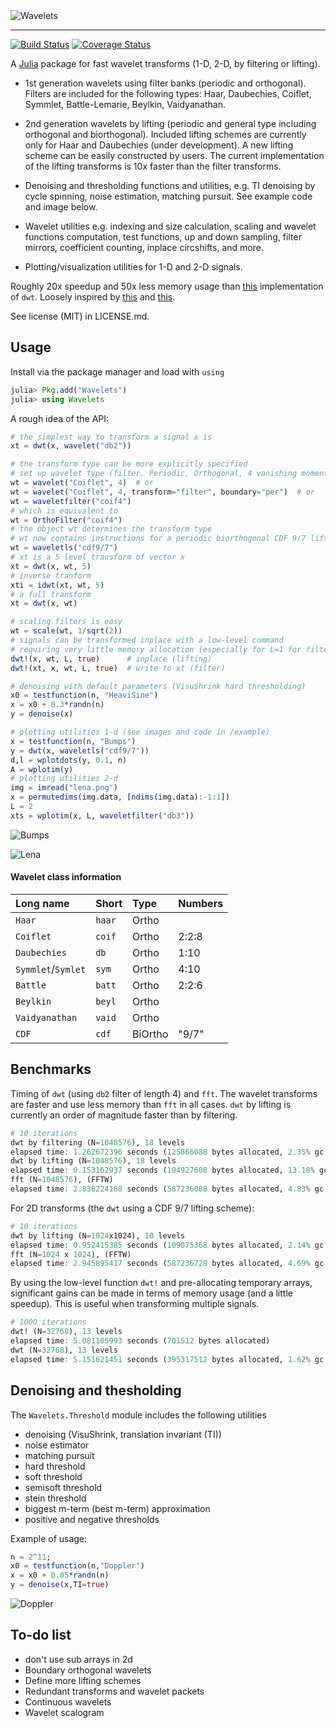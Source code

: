 <img src="wavelets.png" alt="Wavelets">

---------

[![Build Status](https://travis-ci.org/JuliaDSP/Wavelets.jl.svg?branch=master)](https://travis-ci.org/JuliaDSP/Wavelets.jl)
[![Coverage Status](https://coveralls.io/repos/JuliaDSP/Wavelets.jl/badge.png?branch=master)](https://coveralls.io/r/JuliaDSP/Wavelets.jl?branch=master)

A [Julia](https://github.com/JuliaLang/julia) package for fast wavelet transforms (1-D, 2-D, by filtering or lifting).

* 1st generation wavelets using filter banks (periodic and orthogonal). Filters are included for the following types: Haar, Daubechies, Coiflet, Symmlet, Battle-Lemarie, Beylkin, Vaidyanathan.

* 2nd generation wavelets by lifting (periodic and general type including orthogonal and biorthogonal). Included lifting schemes are currently only for Haar and Daubechies (under development). A new lifting scheme can be easily constructed by users. The current implementation of the lifting transforms is 10x faster than the filter transforms.

* Denoising and thresholding functions and utilities, e.g. TI denoising by cycle spinning, noise estimation, matching pursuit. See example code and image below.

* Wavelet utilities e.g. indexing and size calculation, scaling and wavelet functions computation, test functions, up and down sampling, filter mirrors, coefficient counting, inplace circshifts, and more.

* Plotting/visualization utilities for 1-D and 2-D signals.

Roughly 20x speedup and 50x less memory usage than [this](https://github.com/tomaskrehlik/Wavelets) implementation of `dwt`. Loosely inspired by [this](https://github.com/tomaskrehlik/Wavelets) and [this](http://statweb.stanford.edu/~wavelab). 

See license (MIT) in LICENSE.md.


Usage
---------

Install via the package manager and load with `using`

```julia
julia> Pkg.add("Wavelets")
julia> using Wavelets
```

A rough idea of the API:

```julia
# the simplest way to transform a signal x is
xt = dwt(x, wavelet("db2"))

# the transform type can be more explicitly specified
# set up wavelet type (filter, Periodic, Orthogonal, 4 vanishing moments)
wt = wavelet("Coiflet", 4)  # or
wt = wavelet("Coiflet", 4, transform="filter", boundary="per")  # or
wt = waveletfilter("coif4")
# which is equivalent to 
wt = OrthoFilter("coif4")
# the object wt determines the transform type 
# wt now contains instructions for a periodic biorthogonal CDF 9/7 lifting scheme
wt = waveletls("cdf9/7")
# xt is a 5 level transform of vector x
xt = dwt(x, wt, 5)
# inverse tranform
xti = idwt(xt, wt, 5)
# a full transform
xt = dwt(x, wt)

# scaling filters is easy
wt = scale(wt, 1/sqrt(2))
# signals can be transformed inplace with a low-level command
# requiring very little memory allocation (especially for L=1 for filters)
dwt!(x, wt, L, true)      # inplace (lifting)
dwt!(xt, x, wt, L, true)  # write to xt (filter)

# denoising with default parameters (VisuShrink hard thresholding)
x0 = testfunction(n, "HeaviSine")
x = x0 + 0.3*randn(n)
y = denoise(x)

# plotting utilities 1-d (see images and code in /example)
x = testfunction(n, "Bumps")
y = dwt(x, waveletls("cdf9/7"))
d,l = wplotdots(y, 0.1, n)
A = wplotim(y)
# plotting utilities 2-d
img = imread("lena.png")
x = permutedims(img.data, [ndims(img.data):-1:1])
L = 2
xts = wplotim(x, L, waveletfilter("db3"))
```

![Bumps](/example/transform1d_bumps.png)

![Lena](/example/transform2d_lena.jpg)

#### Wavelet class information

| Long name | Short | Type | Numbers |
|:------- |:------ |:----- |:----- |
| `Haar` | `haar` | Ortho |   |
| `Coiflet` | `coif` | Ortho | 2:2:8 |
| `Daubechies` | `db` | Ortho | 1:10 |
| `Symmlet`/`Symlet` | `sym` | Ortho | 4:10 |
| `Battle` | `batt` | Ortho | 2:2:6
| `Beylkin` | `beyl` | Ortho |  |
| `Vaidyanathan` | `vaid` | Ortho |  |
| `CDF` | `cdf` | BiOrtho | "9/7" |


Benchmarks
---------

Timing of `dwt` (using `db2` filter of length 4) and `fft`. The wavelet transforms are faster and use less memory than `fft` in all cases. `dwt` by lifting is currently an order of magnitude faster than by filtering.

```julia
# 10 iterations
dwt by filtering (N=1048576), 18 levels
elapsed time: 1.262672396 seconds (125866088 bytes allocated, 2.35% gc time)
dwt by lifting (N=1048576), 18 levels
elapsed time: 0.153162937 seconds (104927608 bytes allocated, 13.18% gc time)
fft (N=1048576), (FFTW)
elapsed time: 2.836224168 seconds (587236088 bytes allocated, 4.83% gc time)
```

For 2D transforms (the `dwt` using a CDF 9/7 lifting scheme):
```julia
# 10 iterations
dwt by lifting (N=1024x1024), 10 levels
elapsed time: 0.952415385 seconds (109075368 bytes allocated, 2.14% gc time)
fft (N=1024 x 1024), (FFTW)
elapsed time: 2.945895417 seconds (587236728 bytes allocated, 4.69% gc time)
```

By using the low-level function `dwt!` and pre-allocating temporary arrays, significant gains can be made in terms of memory usage (and a little speedup). This is useful when transforming multiple signals.
```julia
# 1000 iterations
dwt! (N=32768), 13 levels
elapsed time: 5.081105993 seconds (701512 bytes allocated)
dwt (N=32768), 13 levels
elapsed time: 5.151621451 seconds (395317512 bytes allocated, 1.62% gc time)
```

Denoising and thesholding
---------

The `Wavelets.Threshold` module includes the following utilities

* denoising (VisuShrink, translation invariant (TI))
* noise estimator
* matching pursuit
* hard threshold
* soft threshold
* semisoft threshold
* stein threshold
* biggest m-term (best m-term) approximation
* positive and negative thresholds

Example of usage:
```julia
n = 2^11;
x0 = testfunction(n,"Doppler")
x = x0 + 0.05*randn(n)
y = denoise(x,TI=true)
```
![Doppler](/example/denoise_doppler.png)

To-do list
---------

* don't use sub arrays in 2d
* Boundary orthogonal wavelets
* Define more lifting schemes
* Redundant transforms and wavelet packets
* Continuous wavelets
* Wavelet scalogram



